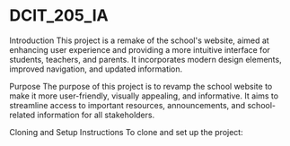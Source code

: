 # DCIT_205_IA

Introduction
This project is a remake of the school's website, aimed at enhancing user experience and providing a more intuitive interface for students, teachers, and parents. It incorporates modern design elements, improved navigation, and updated information.

Purpose
The purpose of this project is to revamp the school website to make it more user-friendly, visually appealing, and informative. It aims to streamline access to important resources, announcements, and school-related information for all stakeholders.

Cloning and Setup Instructions
To clone and set up the project: